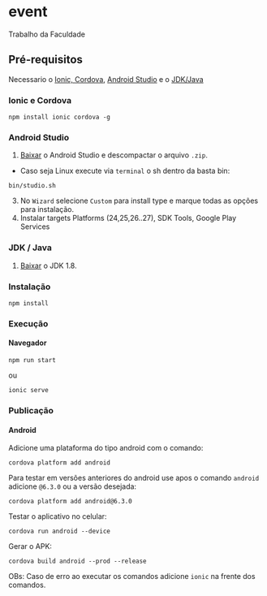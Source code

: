 # event
Trabalho da Faculdade

## Pré-requisitos

Necessario o [Ionic, Cordova](#ionic-e-cordova), [Android Studio](#android-studio) e o [JDK/Java](#jdk--java)
### Ionic e Cordova
```
npm install ionic cordova -g
```

### Android Studio 

1. [Baixar](https://developer.android.com/studio/index.html?hl=pt-br) o Android Studio e descompactar o arquivo `.zip`.
 - Caso seja Linux execute via `terminal` o sh dentro da basta bin: 
```
bin/studio.sh
```
3. No `Wizard` selecione `Custom` para install type e marque todas as opções para instalação.
4. Instalar targets Platforms (24,25,26..27), SDK Tools, Google Play Services

### JDK / Java

1. [Baixar](http://www.oracle.com/technetwork/java/javase/downloads/jdk8-downloads-2133151.html) o JDK 1.8.

### Instalação

```
npm install
```

### Execução


#### Navegador

```
npm run start
```
ou
```
ionic serve
```

### Publicação

#### Android

Adicione uma plataforma do tipo android com o comando:
```
cordova platform add android
```

Para testar em versões anteriores do android use apos o comando ```android``` adicione ```@6.3.0``` ou a versão desejada:
```
cordova platform add android@6.3.0
```

Testar o aplicativo no celular:
```
cordova run android --device
```

Gerar o APK:
```
cordova build android --prod --release
```

OBs: Caso de erro ao executar os comandos adicione ```ionic``` na frente dos comandos.
